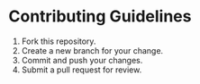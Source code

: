 # Contributing Guidelines
1. Fork this repository.
2. Create a new branch for your change.
3. Commit and push your changes.
4. Submit a pull request for review.
